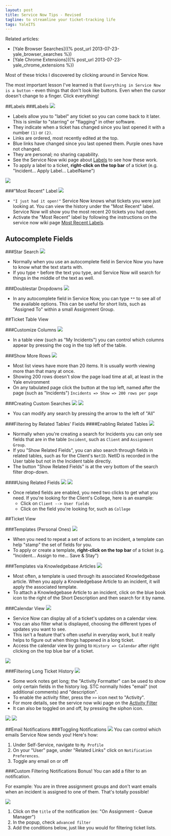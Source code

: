 ```yaml
---
layout: post
title: Service Now Tips - Revised
tagline: to streamline your ticket-tracking life
tags: YaleITS
---
```

Related articles:

- [Yale Browser Searches]({% post_url 2013-07-23-yale_browser_searches %})
- [Yale Chrome Extensions]({% post_url 2013-07-23-yale_chrome_extensions %})


Most of these tricks I discovered by clicking around in Service Now.

The most important lesson I've learned is that `Everything in Service Now is a button` - even things that don't look like buttons. Even when the cursor doesn't change to a finger. Click everything!


##Labels
###Labels
<img src="{{site.url}}/assets/images/SN-Labels.png" class="righty">
- Labels allow you to "label" any ticket so you can come back to it later. This is similar to "starring" or "flagging" in other software.
- They indicate when a ticket has changed since you last opened it with a number `(1)` or `(2)`.
- Links are ordered, most recently edited at the top.
- Blue links have changed since you last opened them. Purple ones have not changed.
- They are personal; no sharing capability.
- See the Service Now wiki page about [Labels](http://wiki.servicenow.com/index.php?title=Creating_and_Using_Labels) to see how these work.
- To apply a label to a ticket, **right-click on the top bar** of a ticket (e.g. "Incident... Apply Label... LabelName")

<img src="{{site.url}}/assets/images/SN-LabelsApply.png" class="righty">


###"Most Recent" Label
<img src="{{site.url}}/assets/images/SN-MostRecent.png" class="righty">
- `"I just had it open!"` Service Now knows what tickets you were just looking at. You can view the history under the "Most Recent" label. Service Now will show you the most recent 20 tickets you had open.
- Activate the "Most Recent" label by following the instructions on the service now wiki page [Most Recent Labels](http://wiki.servicenow.com/index.php?title=Activating_Most_Active_and_Most_Recent_Labels).



## Autocomplete Fields

###Star Search
<img src="{{site.url}}/assets/images/SN-AsteriskSingle.png" class="righty">
- Normally when you use an autocomplete field in Service Now you have to
know what the text starts with.
- If you type `*` before the text you type, and Service Now will search for things in the middle of the text as well.

###Doublestar Dropdowns
<img src="{{site.url}}/assets/images/SN-AsteriskDouble.png" class="righty">
- In any autocomplete field in Service Now, you can type `**` to see all of the available options. This can be useful for short lists, such as "Assigned To" within a small Assignment Group.



##Ticket Table View

###Customize Columns
<img src="{{site.url}}/assets/images/SN-TableCustomizeColumns.png" class="righty">
- In a table view (such as "My Incidents") you can control which columns
  appear by pressing the cog in the top left of the table.

###Show More Rows
<img src="{{site.url}}/assets/images/SN-MoreRows.png" class="righty">
- Most list views have more than 20 items. It is usually worth viewing more than that many at once.
- Showing 200 rows doesn't slow the page load time at all, at least in
  the Yale environment
- On any tabulated page click the button at the top left, named after
  the page (such as "Incidents") `Incidents => Show => 200 rows per page`

###Creating Custom Searches
<img src="{{site.url}}/assets/images/SN-SearchFilterContracted.png" class="righty">
<img src="{{site.url}}/assets/images/SN-SearchFilterExpanded.png" class="righty">
- You can modify any search by pressing the arrow to the left of "All"

###Filtering by Related Tables' Fields
####Enabling Related Tables
<img src="{{site.url}}/assets/images/SN-SearchFilterShowRelated.png" class="righty">
- Normally when you're creating a search for Incidents you can only see
  fields that are in the table `Incident`, such as `Client` and
  `Assignment Group`.
- If you "Show Related Fields", you can also search through fields in related tables, such as for the Client's `NetID`. NetID is recorded in the User table but not in the Incident table directly.
- The button "Show Related Fields" is at the very bottom of the search
  filter drop-down.

####Using Related Fields
<img src="{{site.url}}/assets/images/SN-SearchFilterRelated1.png" class="righty" style="clear:both;">
<img src="{{site.url}}/assets/images/SN-SearchFilterRelated2.png" class="righty" style="clear:both;">
- Once related fields are enabled, you need two clicks to get what you
  need. If you're looking for the Client's College, here is an example:
  - Click on `Client --> User fields`
  - Click on the field you're looking for, such as `College`



##Ticket View

###Templates (Personal Ones)
<img src="{{site.url}}/assets/images/SN-ApplyTemplate.png" class="righty">
- When you need to repeat a set of actions to an incident, a template can help "stamp" the set of fields for you.
- To apply or create a template, **right-click on the top bar** of a ticket (e.g. "Incident... Assign to me... Save & Stay")

###Templates via Knowledgebase Articles
<img src="{{site.url}}/assets/images/SN-KBButton.png" class="righty">
- Most often, a template is used through its associated Knowledgebase
  article. When you apply a Knowledgebase Article to an incident, it will apply
  the associated template.
- To attach a Knowledgebase Article to an incident, click on the blue book icon
  to the right of the Short Description and then search for it by name.

###Calendar View
<img src="{{site.url}}/assets/images/SN-CalendarViewOpen.png" class="righty">
- Service Now can display all of a ticket's updates on a calendar view.
- You can also filter what is displayed, choosing the different types of updates you want to see.
- This isn't a feature that's often useful in everyday work, but it really helps to figure out when things happened in a long ticket.
- Access the calendar view by going to `History => Calendar` after right
  clicking on the top blue bar of a ticket.

<img src="{{site.url}}/assets/images/SN-CalendarViewExample.png" class="righty">


###Filtering Long Ticket History
<img src="{{site.url}}/assets/images/SN-HistoryFilterExpanded.png" class="righty">
- Some work notes get long; the "Activity Formatter" can be used to show only certain fields in the history log. STC normally hides "email" (not additional comments) and "description".
- To enable the activity filter, press the `>>` icon next to "Activity". 
- For more details, see the service now wiki page on the [Activity Filter](http://wiki.servicenow.com/index.php?title=Activity_Formatter)
- It can also be toggled on and off, by pressing the siphon icon.

<img src="{{site.url}}/assets/images/SN-HistoryFilterEnabled.png" class="righty">
<img src="{{site.url}}/assets/images/SN-HistoryFilterDisabled.png" class="righty">


##Email Notifications
###Toggling Notifications
<img src="{{site.url}}/assets/images/SN-NotificationPreferences3.png" class="righty">
You can control which emails Service Now sends you! Here's how:

1. Under Self-Service, navigate to `My Profile`
1. On your "User" page, under "Related Links" click on `Notification
   Preferences`.
1. Toggle any email on or off


###Custom Filtering Notifications
Bonus! You can add a filter to an notification.

For example: You are in three assignment groups and don't want emails when an incident is assigned to one of them. That's totally possible!

<img src="{{site.url}}/assets/images/SN-NotificationPreferences4.png" class="righty">

1. Click on the `title` of the notification (ex: "On Assignment - Queue Manager")
1. In the popup, check `advanced filter`
1. Add the conditions below, just like you would for filtering ticket
   lists.

